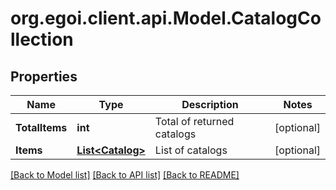
# org.egoi.client.api.Model.CatalogCollection

## Properties

Name | Type | Description | Notes
------------ | ------------- | ------------- | -------------
**TotalItems** | **int** | Total of returned catalogs | [optional] 
**Items** | [**List&lt;Catalog&gt;**](Catalog.md) | List of catalogs | [optional] 

[[Back to Model list]](../README.md#documentation-for-models)
[[Back to API list]](../README.md#documentation-for-api-endpoints)
[[Back to README]](../README.md)

